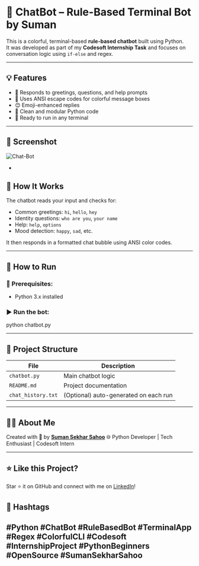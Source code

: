 
# 🤖 ChatBot – Rule-Based Terminal Bot by Suman

This is a colorful, terminal-based **rule-based chatbot** built using Python.  
It was developed as part of my **Codesoft Internship Task** and focuses on conversation logic using `if-else` and regex.

---

## 💡 Features

- 🧠 Responds to greetings, questions, and help prompts
- 🎨 Uses ANSI escape codes for colorful message boxes
- 😊 Emoji-enhanced replies
- 💾 Clean and modular Python code
- 📄 Ready to run in any terminal

---

## 📸 Screenshot

![Chat-Bot](https://github.com/user-attachments/assets/d77fac46-274d-4bbd-8cbb-1b3ee1110601)


-

## 🧠 How It Works

The chatbot reads your input and checks for:
- Common greetings: `hi`, `hello`, `hey`
- Identity questions: `who are you`, `your name`
- Help: `help`, `options`
- Mood detection: `happy`, `sad`, etc.

It then responds in a formatted chat bubble using ANSI color codes.

---

## 🚀 How to Run

### 🔧 Prerequisites:
- Python 3.x installed

### ▶️ Run the bot:

python chatbot.py


---

## 📁 Project Structure

| File               | Description                           |
| ------------------ | ------------------------------------- |
| `chatbot.py`       | Main chatbot logic                    |
| `README.md`        | Project documentation                 |
| `chat_history.txt` | (Optional) auto-generated on each run |

---

## 🙋‍♂️ About Me

Created with 💬 by [**Suman Sekhar Sahoo**](http://www.linkedin.com/in/sumansekhar-sahoo)
🌐 Python Developer | Tech Enthusiast | Codesoft Intern

---

## ⭐ Like this Project?

Star ⭐ it on GitHub and connect with me on [LinkedIn](http://www.linkedin.com/in/sumansekhar-sahoo)!


## 🔖 Hashtags

#Python #ChatBot #RuleBasedBot #TerminalApp #Regex #ColorfulCLI #Codesoft #InternshipProject #PythonBeginners #OpenSource #SumanSekharSahoo
---
